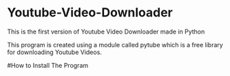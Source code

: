 # Youtube-Video-Downloader

This is the first version of Youtube Video Downloader made in Python

This program is created using a module called pytube which is a free library for downloading Youtube Videos.

#How to Install The Program
